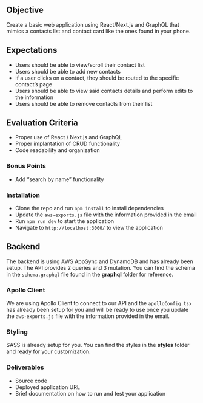 ## Objective 
Create a basic web application using React/Next.js and GraphQL that mimics a contacts list and contact card like the ones found in your phone. 

## Expectations
- Users should be able to view/scroll their contact list
- Users should be able to add new contacts 
- If a user clicks on a contact, they should be routed to the specific contact’s page 
-	Users should be able to view said contacts details and perform edits to the information
-	Users should be able to remove contacts from their list

## Evaluation Criteria
-	Proper use of React / Next.js and GraphQL
-	Proper implantation of CRUD functionality 
-	Code readability and organization

### Bonus Points
-	Add “search by name” functionality 

### Installation
- Clone the repo and run `npm install` to install dependencies
- Update the `aws-exports.js` file with the information provided in the email
- Run `npm run dev` to start the application
- Navigate to `http://localhost:3000/` to view the application

## Backend
The backend is using AWS AppSync and DynamoDB and has already been setup. The API provides 2 queries and 3 mutation. You can find the schema in the `schema.graphql` file found in the **graphql** folder for reference. 

### Apollo Client
We are using Apollo Client to connect to our API and the `apolloConfig.tsx` has already been setup for you and will be ready to use once you update the `aws-exports.js` file with the information provided in the email.

### Styling 
SASS is already setup for you. You can find the styles in the **styles** folder and ready for your customization.

### Deliverables
-	Source code
-	Deployed application URL
-	Brief documentation on how to run and test your application

